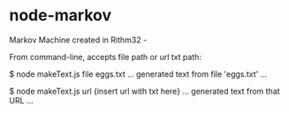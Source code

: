 # node-markov

Markov Machine created in Rithm32 -

From command-line, accepts file path or url txt path:

$ node makeText.js file eggs.txt
... generated text from file 'eggs.txt' ...

$ node makeText.js url {insert url with txt here}
... generated text from that URL ...

